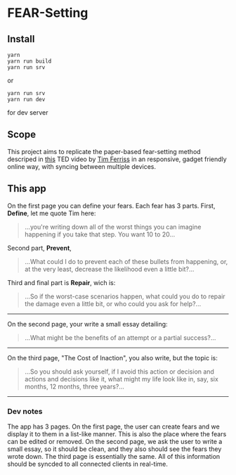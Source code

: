 # FEAR-Setting

## Install

    yarn
    yarn run build
    yarn run srv

or

    yarn run srv
    yarn run dev

for dev server

## Scope

This project aims to replicate the paper-based fear-setting method descriped in [this](https://www.ted.com/talks/tim_ferriss_why_you_should_define_your_fears_instead_of_your_goals) TED video by [Tim Ferriss](https://www.ted.com/speakers/tim_ferriss) in an responsive, gadget friendly online way, with syncing between multiple devices.

## This app

On the first page you can define your fears. Each fear has 3 parts. First, **Define**, let me quote Tim here:

> ...you're writing down all of the worst things you can imagine happening if you take that step. You want 10 to 20...

Second part, **Prevent**, 

> ...What could I do to prevent each of these bullets from happening, or, at the very least, decrease the likelihood even a little bit?...

Third and final part is **Repair**, wich is:

> ...So if the worst-case scenarios happen, what could you do to repair the damage even a little bit, or who could you ask for help?...

---

On the second page, your write a small essay detailing:

> ...What might be the benefits of an attempt or a partial success?...

---

On the third page, "The Cost of Inaction", you also write, but the topic is:

> ...So you should ask yourself, if I avoid this action or decision and actions and decisions like it, what might my life look like in, say, six months, 12 months, three years?...

---

### Dev notes

The app has 3 pages. On the first page, the user can create fears and we display it to them in a list-like manner. This is also the place where the fears can be edited or removed. On the second page, we ask the user to write a small essay, so it should be clean, and they also should see the fears they wrote down. The third page is essentially the same. All of this information should be syncded to all connected clients in real-time.